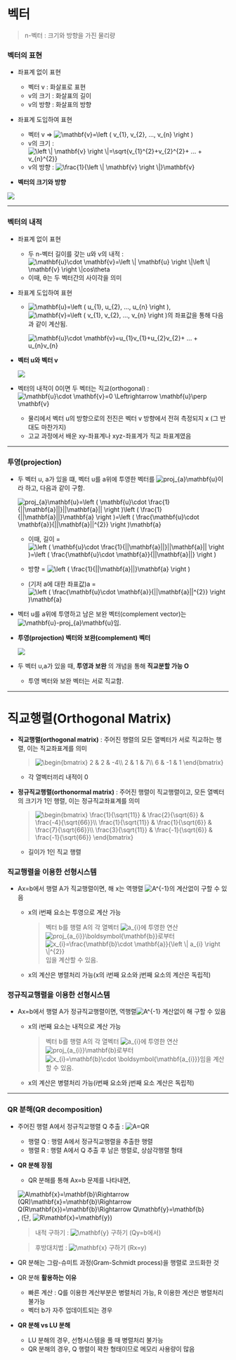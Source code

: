 # 벡터
> n-벡터 : 크기와 방향을 가진 물리량


### 벡터의 표현
   + 좌표계 없이 표현
      + 벡터 v : 화살표로 표현
      + v의 크기 : 화살표의 길이
      + v의 방향 : 화살표의 방향
      
   + 좌표계 도입하여 표현   
      + 벡터 v => <img src="https://latex.codecogs.com/gif.latex?\mathbf{v}=\left&space;(&space;v_{1},&space;v_{2},&space;...,&space;v_{n}&space;\right&space;)" title="\mathbf{v}=\left ( v_{1}, v_{2}, ..., v_{n} \right )" />   
      + v의 크기 : <img src="https://latex.codecogs.com/gif.latex?\left&space;\|&space;\mathbf{v}&space;\right&space;\|=\sqrt{v_{1}^{2}&plus;v_{2}^{2}&plus;&space;...&space;&plus;&space;v_{n}^{2}}" title="\left \| \mathbf{v} \right \|=\sqrt{v_{1}^{2}+v_{2}^{2}+ ... + v_{n}^{2}}" />   
      + v의 방향 : <img src="https://latex.codecogs.com/gif.latex?\frac{1}{\left&space;\|&space;\mathbf{v}&space;\right&space;\|}\mathbf{v}" title="\frac{1}{\left \| \mathbf{v} \right \|}\mathbf{v}" />    
         
         
   + **벡터의 크기와 방향**   

   <img src="https://user-images.githubusercontent.com/72974863/101560022-b7554b80-3a05-11eb-9b2f-5e308966b7b5.png">   
   
   
- - - - - - - - - - - - - - - - - -
### 벡터의 내적
   + 좌표계 없이 표현
      + 두 n-벡터 길이를 갖는 u와 v의 내적 : <img src="https://latex.codecogs.com/gif.latex?\mathbf{u}\cdot&space;\mathbf{v}=\left&space;\|&space;\mathbf{u}&space;\right&space;\|\left&space;\|&space;\mathbf{v}&space;\right&space;\|cos\theta" title="\mathbf{u}\cdot \mathbf{v}=\left \| \mathbf{u} \right \|\left \| \mathbf{v} \right \|cos\theta" />   
      + 이때, θ는 두 벡터간의 사이각을 의미 
   + 좌표계 도입하여 표현
      + <img src="https://latex.codecogs.com/gif.latex?\mathbf{u}=\left&space;(&space;u_{1},&space;u_{2},&space;...,&space;u_{n}&space;\right&space;)" title="\mathbf{u}=\left ( u_{1}, u_{2}, ..., u_{n} \right )" />, <img src="https://latex.codecogs.com/gif.latex?\mathbf{v}=\left&space;(&space;v_{1},&space;v_{2},&space;...,&space;v_{n}&space;\right&space;)" title="\mathbf{v}=\left ( v_{1}, v_{2}, ..., v_{n} \right )" />의 좌표값을 통해 다음과 같이 계산됨.   
      
        <img src="https://latex.codecogs.com/gif.latex?\mathbf{u}\cdot&space;\mathbf{v}=u_{1}v_{1}&plus;u_{2}v_{2}&plus;&space;...&space;&plus;&space;u_{n}v_{n}" title="\mathbf{u}\cdot \mathbf{v}=u_{1}v_{1}+u_{2}v_{2}+ ... + u_{n}v_{n}" />   


   + **벡터 u와 벡터 v**   

     <img src="https://user-images.githubusercontent.com/72974863/101560824-7bbb8100-3a07-11eb-9cb2-79c7e560e4ca.png">   
      
      
   + 벡터의 내적이 0이면 두 벡터는 직교(orthogonal) : <img src="https://latex.codecogs.com/gif.latex?\mathbf{u}\cdot&space;\mathbf{v}=0&space;\Leftrightarrow&space;\mathbf{u}\perp&space;\mathbf{v}" title="\mathbf{u}\cdot \mathbf{v}=0 \Leftrightarrow \mathbf{u}\perp \mathbf{v}" />   
      + 물리에서 벡터 u의 방향으로의 전진은 벡터 v 방향에서 전혀 측정되지 x (그 반대도 마찬가지)
      + 고교 과정에서 배운 xy-좌표계나 xyz-좌표계가 직교 좌표계였음
 
 
- - - - - - - - - - - - - - - - - -
### 투영(projection)
   + 두 벡터 u, a가 있을 떄, 벡터 u를 a위에 투영한 벡터를 <img src="https://latex.codecogs.com/gif.latex?proj_{a}\mathbf{u}" title="proj_{a}\mathbf{u}" />이라 하고, 다음과 같이 구함.   

     <img src="https://latex.codecogs.com/gif.latex?proj_{a}\mathbf{u}=\left&space;(&space;\mathbf{u}\cdot&space;\frac{1}{||\mathbf{a}||}||\mathbf{a}||&space;\right&space;)\left&space;(&space;\frac{1}{||\mathbf{a}||}\mathbf{a}&space;\right&space;)=\left&space;(&space;\frac{\mathbf{u}\cdot&space;\mathbf{a}}{||\mathbf{a}||^{2}}&space;\right&space;)\mathbf{a}" title="proj_{a}\mathbf{u}=\left ( \mathbf{u}\cdot \frac{1}{||\mathbf{a}||}||\mathbf{a}|| \right )\left ( \frac{1}{||\mathbf{a}||}\mathbf{a} \right )=\left ( \frac{\mathbf{u}\cdot \mathbf{a}}{||\mathbf{a}||^{2}} \right )\mathbf{a}" />   

      + 이때, 길이 = <img src="https://latex.codecogs.com/gif.latex?\left&space;(&space;\mathbf{u}\cdot&space;\frac{1}{||\mathbf{a}||}||\mathbf{a}||&space;\right&space;)=\left&space;(&space;\frac{\mathbf{u}\cdot&space;\mathbf{a}}{||\mathbf{a}||}&space;\right&space;)" title="\left ( \mathbf{u}\cdot \frac{1}{||\mathbf{a}||}||\mathbf{a}|| \right )=\left ( \frac{\mathbf{u}\cdot \mathbf{a}}{||\mathbf{a}||} \right )" />   
   
      + 방향 = <img src="https://latex.codecogs.com/gif.latex?\left&space;(&space;\frac{1}{||\mathbf{a}||}\mathbf{a}&space;\right&space;)" title="\left ( \frac{1}{||\mathbf{a}||}\mathbf{a} \right )" />   
   
      + (기저 a에 대한 좌표값)a = <img src="https://latex.codecogs.com/gif.latex?\left&space;(&space;\frac{\mathbf{u}\cdot&space;\mathbf{a}}{||\mathbf{a}||^{2}}&space;\right&space;)\mathbf{a}" title="\left ( \frac{\mathbf{u}\cdot \mathbf{a}}{||\mathbf{a}||^{2}} \right )\mathbf{a}" />   
   
   + 벡터 u를 a위에 투영하고 남은 보완 벡터(complement vector)는 <img src="https://latex.codecogs.com/gif.latex?\mathbf{u}-proj_{a}\mathbf{u}" title="\mathbf{u}-proj_{a}\mathbf{u}" />임.   
   
   
   + **투영(projection) 벡터와 보완(complement) 벡터**   
   
     <img src="https://user-images.githubusercontent.com/72974863/101585777-cf3bc800-3a23-11eb-9ce3-03cb73facd9b.png">   
   
   + 두 벡터 u,a가 있을 때, **투영과 보완** 의 개념을 통해 **직교분할 가능 O** 
      + 투영 벡터와 보완 벡터는 서로 직교함.   

- - - - - - - - - - - - - - - - - - - - - - - - - - - - -
# 직교행렬(Orthogonal Matrix)

+ **직교행렬(orthogonal matrix)** : 주어진 행렬의 모든 열벡터가 서로 직교하는 행렬, 이는 직교좌표계를 의미   

   > <img src="https://latex.codecogs.com/gif.latex?\begin{bmatrix}&space;2&space;&&space;2&space;&&space;-4\\&space;2&space;&&space;1&space;&&space;7\\&space;6&space;&&space;-1&space;&&space;1&space;\end{bmatrix}" title="\begin{bmatrix} 2 & 2 & -4\\ 2 & 1 & 7\\ 6 & -1 & 1 \end{bmatrix}" />   
   
   + 각 열벡터끼리 내적이 0
   
+ **정규직교행렬(orthonormal matrix)** : 주어진 행렬이 직교행렬이고, 모든 열벡터의 크기가 1인 행렬, 이는 정규직교좌표계를 의미   

   > <img src="https://latex.codecogs.com/gif.latex?\begin{bmatrix}&space;\frac{1}{\sqrt{11}}&space;&&space;\frac{2}{\sqrt{6}}&space;&&space;\frac{-4}{\sqrt{66}}\\&space;\frac{1}{\sqrt{11}}&space;&&space;\frac{1}{\sqrt{6}}&space;&&space;\frac{7}{\sqrt{66}}\\&space;\frac{3}{\sqrt{11}}&space;&&space;\frac{-1}{\sqrt{6}}&space;&&space;\frac{-1}{\sqrt{66}}&space;\end{bmatrix}" title="\begin{bmatrix} \frac{1}{\sqrt{11}} & \frac{2}{\sqrt{6}} & \frac{-4}{\sqrt{66}}\\ \frac{1}{\sqrt{11}} & \frac{1}{\sqrt{6}} & \frac{7}{\sqrt{66}}\\ \frac{3}{\sqrt{11}} & \frac{-1}{\sqrt{6}} & \frac{-1}{\sqrt{66}} \end{bmatrix}" />   
   
   + 길이가 1인 직교 행렬   
     
     
### 직교행렬을 이용한 선형시스템
   + Ax=b에서 행렬 A가 직교행렬이면, 해 x는 역행렬 <img src="https://latex.codecogs.com/gif.latex?A^{-1}" title="A^{-1}" />의 계산없이 구할 수 있음
      + x의 i번째 요소는 투영으로 계산 가능   
         > 벡터 b를 행렬 A의 각 열벡터 <img src="https://latex.codecogs.com/gif.latex?a_{i}" title="a_{i}" />에 투영한 연산 <img src="https://latex.codecogs.com/gif.latex?proj_{a_{i}}\boldsymbol{\mathbf{b}}" title="proj_{a_{i}}\boldsymbol{\mathbf{b}}" />로부터 <img src="https://latex.codecogs.com/gif.latex?x_{i}=\frac{\mathbf{b}\cdot&space;\mathbf{a}}{\left&space;\|&space;a_{i}&space;\right&space;\|^{2}}" title="x_{i}=\frac{\mathbf{b}\cdot \mathbf{a}}{\left \| a_{i} \right \|^{2}}" />임을 계산할 수 있음.   
         
      + x의 계산은 병렬처리 가능(x의 i번째 요소와 j번째 요소의 계산은 독립적)


### 정규직교행렬을 이용한 선형시스템
   + Ax=b에서 행렬 A가 정규직교행렬이면, 역행렬<img src="https://latex.codecogs.com/gif.latex?A^{-1}" title="A^{-1}" /> 계산없이 해 구할 수 있음
      + x의 i번째 요소는 내적으로 계산 가능
         > 벡터 b를 행렬 A의 각 열벡터 <img src="https://latex.codecogs.com/gif.latex?a_{i}" title="a_{i}" />에 투영한 연산 <img src="https://latex.codecogs.com/gif.latex?proj_{a_{i}}\mathbf{b}" title="proj_{a_{i}}\mathbf{b}" />로부터 <img src="https://latex.codecogs.com/gif.latex?x_{i}=\mathbf{b}\cdot&space;\boldsymbol{\mathbf{a_{i}}}" title="x_{i}=\mathbf{b}\cdot \boldsymbol{\mathbf{a_{i}}}" />임을 계산할 수 있음.
         
      + x의 계산은 병렬처리 가능(i번째 요소와 j번째 요소 계산은 독립적)

- - - - - - - - - - - - -
### QR 분해(QR decomposition)

+ 주어진 행렬 A에서 정규직교행렬 Q 추출 : <img src="https://latex.codecogs.com/gif.latex?A=QR" title="A=QR" />   
   + 행렬 Q : 행렬 A에서 정규직교행렬을 추출한 행렬
   + 행렬 R : 행렬 A에서 Q 추출 후 남은 행렬로, 상삼각행렬 형태
   
+ **QR 분해 장점** 
   + QR 분해를 통해 Ax=b 문제를 나타내면,   
   
    <img src="https://latex.codecogs.com/gif.latex?A\mathbf{x}=\mathbf{b}\Rightarrow&space;(QR)\mathbf{x}=\mathbf{b}\Rightarrow&space;Q(R\mathbf{x})=\mathbf{b}\Rightarrow&space;Q\mathbf{y}=\mathbf{b}" title="A\mathbf{x}=\mathbf{b}\Rightarrow (QR)\mathbf{x}=\mathbf{b}\Rightarrow Q(R\mathbf{x})=\mathbf{b}\Rightarrow Q\mathbf{y}=\mathbf{b}" /> , (단, <img src="https://latex.codecogs.com/gif.latex?R\mathbf{x}=\mathbf{y}" title="R\mathbf{x}=\mathbf{y}" />)   
    
    > 내적 구하기 : <img src="https://latex.codecogs.com/gif.latex?\mathbf{y}" title="\mathbf{y}" /> 구하기 (Qy=b에서)   
    
    > 후방대치법 : <img src="https://latex.codecogs.com/gif.latex?\mathbf{x}" title="\mathbf{x}" /> 구하기 (Rx=y)   

+ QR 분해는 그람-슈미트 과정(Gram-Schmidt process)을 행렬로 코드화한 것

+ QR 분해 **활용하는 이유** 
   + 빠른 계산 : Q를 이용한 계산부분은 병렬처리 가능, R 이용한 계산은 병렬처리 불가능
   + 벡터 b가 자주 업데이트되는 경우
   
+ **QR 분해 vs LU 분해** 
   + LU 분해의 경우, 선형시스템을 풀 때 병렬처리 불가능
   + QR 분해의 경우, Q 행렬이 꽉찬 형태이므로 메모리 사용량이 많음
   
